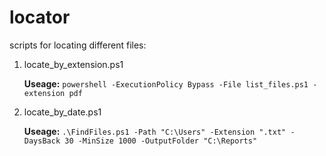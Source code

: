 # locator
scripts for locating different files: 

1. locate_by_extension.ps1
   
   **Useage:** ```powershell -ExecutionPolicy Bypass -File list_files.ps1 -extension pdf```
   
3. locate_by_date.ps1

   **Useage:** ```.\FindFiles.ps1 -Path "C:\Users" -Extension ".txt" -DaysBack 30 -MinSize 1000 -OutputFolder "C:\Reports"```

